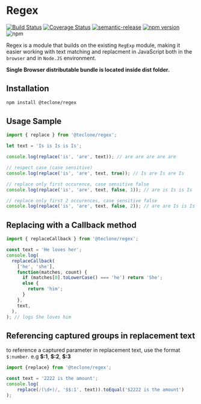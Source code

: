 # Regex

[![Build Status](https://travis-ci.org/teclone/regex.svg?branch=master)](https://travis-ci.org/teclone/regex)
[![Coverage Status](https://coveralls.io/repos/github/teclone/regex/badge.svg?branch=master)](https://coveralls.io/github/teclone/regex?branch=master)
[![semantic-release](https://img.shields.io/badge/%20%20%F0%9F%93%A6%F0%9F%9A%80-semantic--release-e10079.svg)](https://github.com/semantic-release/semantic-release)
[![npm version](https://badge.fury.io/js/%40teclone%2Fregex.svg)](https://badge.fury.io/js/%40teclone%2Fregex)
![npm](https://img.shields.io/npm/dt/%40teclone%2Fregex.svg)

Regex is a module that builds on the existing `RegExp` module, making it easier working with text matching and replacment in JavaScript both in the `browser` and in `Node.JS` environment.

**Single Browser distributable bundle is located inside **dist** folder.**

## Installation

```bash
npm install @teclone/regex
```

## Usage Sample

```typescript
import { replace } from '@teclone/regex';

let text = 'Is is Is is Is';

console.log(replace('is', 'are', text)); // are are are are are

// respect case (case sensitive)
console.log(replace('is', 'are', text, true)); // Is are Is are Is

// replace only first occurence, case sensitive false
console.log(replace('is', 'are', text, false, 1)); // are is Is is Is

// replace only first 2 occurences, case sensitive false
console.log(replace('is', 'are', text, false, 2)); // are are Is is Is
```

## Replacing with a Callback method

```typescript
import { replaceCallback } from '@teclone/regex';

const text = 'He loves her';
console.log(
  replaceCallback(
    ['he', 'she'],
    function(matches, count) {
      if (matches[0].toLowerCase() === 'he') return 'She';
      else {
        return 'him';
      }
    },
    text,
  ),
); // logs She loves him
```

## Referencing captured groups in replacement text

to reference a captured parameter in replacement text, use the format `$:number`. e.g **\$:1**, **\$:2**, **\$:3**

```typescript
import {replace} from '@teclone/regex';

const text = '2222 is the amount';
console.log(
    replace(/(\d+)/, '$$:1', text)).toEqual('$2222 is the amount')
);
```
